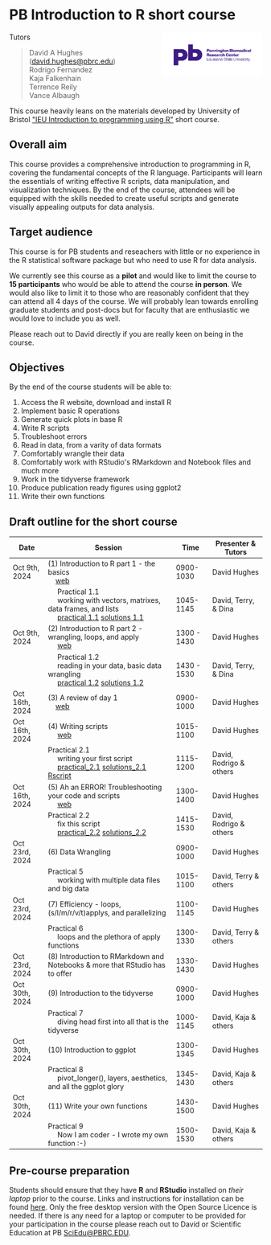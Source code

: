 # PB Introduction to R short course

<img src="images/PBRC_purple.png" alt="PB logo" width="200" style="float: right;"/>

Tutors

> David A Hughes (<david.hughes@pbrc.edu>)<br>
> Rodrigo Fernandez<br>
> Kaja Falkenhain<br>
> Terrence Reily<br>
> Vance Albaugh<br>

This course heavily leans on the materials developed by University of Bristol ["IEU Introduction to programming using R"](https://github.com/MRCIEU/introduction-to-r/tree/main) short course. 

## Overall aim

This course provides a comprehensive introduction to programming in R, covering the fundamental concepts of the R language. Participants will learn the essentials of writing effective R scripts, data manipulation, and visualization techniques. By the end of the course, attendees will be equipped with the skills needed to create useful scripts and generate visually appealing outputs for data analysis.

## Target audience
This course is for PB students and reseachers with little or no experience in the R statistical software package but who need to use R for data analysis. 

We currently see this course as a **pilot** and would like to limit the course to **15 participants** who would be able to attend the course **in person**. We would also like to limit it to those who are reasonably confident that they can attend all 4 days of the course. We will probably lean towards enrolling graduate students and post-docs but for faculty that are enthusiastic we would love to include you as well. 

Please reach out to David directly if you are really keen on being in the course. 

## Objectives
By the end of the course students will be able to:

1.	Access the R website, download and install R
2.	Implement basic R operations
3. Generate quick plots in base R
4. Write R scripts
5. Troubleshoot errors
6. Read in data, from a varity of data formats
7. Comfortably wrangle their data
8. Comfortably work with RStudio's RMarkdown and Notebook files and much more
9. Work in the tidyverse framework
10. Produce publication ready figures using ggplot2
11. Write their own functions


## Draft outline for the short course
	
|Date|Session |Time | Presenter & Tutors|
|--------|--------|-------|-------|
| Oct 9th, 2024 | (1) Introduction to R part 1 -  the basics <br> &nbsp;&nbsp;&nbsp;&nbsp;[web](https://hughesevoanth.github.io/intro_to_r/day1/intro_part1.html)| 0900-1030 | David Hughes |
| | &nbsp;&nbsp;&nbsp;&nbsp; Practical 1.1  <br> &nbsp;&nbsp;&nbsp;&nbsp; working with vectors, matrixes, data frames, and lists <br> &nbsp;&nbsp;&nbsp;&nbsp; [practical 1.1](https://hughesevoanth.github.io/intro_to_r/day1/practical_1.1.html) [solutions 1.1](https://hughesevoanth.github.io/intro_to_r/day1/solutions_1.1.html)| 1045-1145 | David, Terry, & Dina|
|Oct 9th, 2024| (2) Introduction to R part 2  - wrangling, loops, and apply <br> &nbsp;&nbsp;&nbsp;&nbsp; [web](https://hughesevoanth.github.io/intro_to_r/day1/intro_part2.html) | 1300 - 1430 | David Hughes|
||&nbsp;&nbsp;&nbsp;&nbsp; Practical 1.2  <br> &nbsp;&nbsp;&nbsp;&nbsp; reading in your data, basic data wrangling <br> &nbsp;&nbsp;&nbsp;&nbsp; [practical 1.2](https://hughesevoanth.github.io/intro_to_r/day1/practical_1.2.html) [solutions 1.2](https://hughesevoanth.github.io/intro_to_r/day1/solutions_1.2.html)| 1430 - 1530 | David, Terry, & Dina|
|Oct 16th, 2024| (3) A review of day 1 <br> &nbsp;&nbsp;&nbsp;&nbsp;[web](https://hughesevoanth.github.io/intro_to_r/day2/01_a_review_of_day1.html)  | 0900-1000|David Hughes|
|Oct 16th, 2024| (4) Writing scripts <br> &nbsp;&nbsp;&nbsp;&nbsp; [web](https://hughesevoanth.github.io/intro_to_r/day2/02_writing_scripts.html) |1015-1100| David Hughes|
||Practical 2.1 <br> &nbsp;&nbsp;&nbsp;&nbsp; writing your first script <br> &nbsp;&nbsp;&nbsp;&nbsp; [practical_2.1](https://hughesevoanth.github.io/intro_to_r/day2/03_practical_2.1.html) [solutions_2.1](https://hughesevoanth.github.io/intro_to_r/day2/04_solutions_2.1.html) [Rscript](https://github.com/hughesevoanth/intro_to_r/blob/main/day2/04_solutions_2.1.R)|1115-1200| David, Rodrigo & others|
|Oct 16th, 2024| (5) Ah an ERROR! Troubleshooting your code and scripts <br> &nbsp;&nbsp;&nbsp;&nbsp; [web](https://hughesevoanth.github.io/intro_to_r/day2/05_troubleshooting_errors.html)| 1300-1400 |David Hughes|
||Practical 2.2 <br> &nbsp;&nbsp;&nbsp;&nbsp; fix this script <br> &nbsp;&nbsp;&nbsp;&nbsp; [practical_2.2](https://github.com/hughesevoanth/intro_to_r/blob/main/day2/06_practical_2.2.R) [solutions_2.2](https://github.com/hughesevoanth/intro_to_r/blob/main/day2/07_solutions_2.2.R)  |1415-1530| David, Rodrigo & others|
|Oct 23rd, 2024| (6) Data Wrangling  |0900-1000| David Hughes|
||Practical 5 <br> &nbsp;&nbsp;&nbsp;&nbsp; working with multiple data files and big data|1015-1100| David, Terry & others|
|Oct 23rd, 2024| (7) Efficiency - loops, (s/l/m/r/v/t)applys, and parallelizing|1100-1145| David Hughes|
||Practical 6 <br> &nbsp;&nbsp;&nbsp;&nbsp; loops and the plethora of apply functions|1300-1330| David, Terry & others|
|Oct 23rd, 2024| (8) Introduction to RMarkdown and Notebooks & more that RStudio has to offer |1330-1430| David Hughes|
|Oct 30th, 2024| (9) Introduction to the tidyverse |0900-1000| David Hughes|
||Practical 7 <br> &nbsp;&nbsp;&nbsp;&nbsp; diving head first into all that is the tidyverse |1000-1145| David, Kaja & others|
|Oct 30th, 2024| (10) Introduction to ggplot |1300-1345| David Hughes|
||Practical 8 <br> &nbsp;&nbsp;&nbsp;&nbsp; pivot_longer(), layers, aesthetics, and all the ggplot glory |1345-1430| David, Kaja & others|
|Oct 30th, 2024| (11) Write your own functions |1430-1500| David Hughes|
||Practical 9 <br> &nbsp;&nbsp;&nbsp;&nbsp; Now I am coder - I wrote my own function :-) |1500-1530| David, Kaja & others|

## Pre-course preparation 

Students should ensure that they have **R** and **RStudio** installed on *their laptop* prior to the course.  Links and instructions for installation can be found [here](https://www.rstudio.com/products/rstudio/download/#download). Only the free desktop version with the Open Source Licence is needed. If there is any need for a laptop or computer to be provided for your participation in the course please reach out to David or Scientific Education at PB <SciEdu@PBRC.EDU>.


